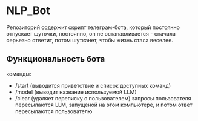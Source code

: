 # NLP_Bot
Репозиторий содержит скрипт телеграм-бота, который постоянно отпускает шуточки, постоянно, он не останавливается - сначала серьезно ответит, потом шутканет, чтобы жизнь стала веселее.

## Функциональность бота
команды: 
   - /start (выводится приветствие и список доступных команд)
   - /model (выводит название используемой LLM)
   - /clear (удаляет переписку с пользователем)
запросы пользователя пересылаются LLM, запущеной на этом компьютере, и потом ответ пересылаются пользователю
